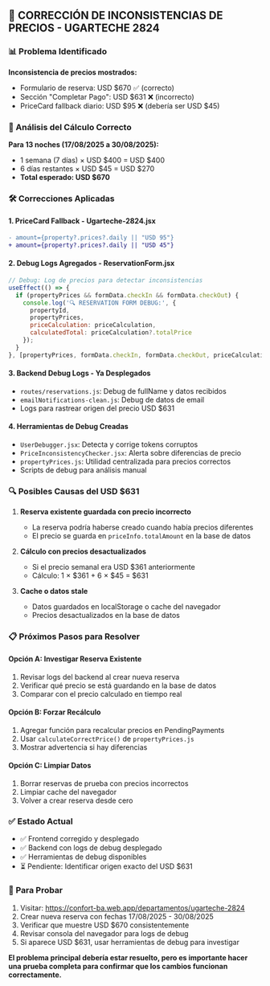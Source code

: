 ## 🔧 CORRECCIÓN DE INCONSISTENCIAS DE PRECIOS - UGARTECHE 2824

### 📊 Problema Identificado
**Inconsistencia de precios mostrados:**
- Formulario de reserva: USD $670 ✅ (correcto)
- Sección "Completar Pago": USD $631 ❌ (incorrecto)
- PriceCard fallback diario: USD $95 ❌ (debería ser USD $45)

### 🎯 Análisis del Cálculo Correcto
**Para 13 noches (17/08/2025 a 30/08/2025):**
- 1 semana (7 días) × USD $400 = USD $400
- 6 días restantes × USD $45 = USD $270
- **Total esperado: USD $670**

### 🛠️ Correcciones Aplicadas

#### 1. **PriceCard Fallback - Ugarteche-2824.jsx**
```diff
- amount={property?.prices?.daily || "USD 95"}
+ amount={property?.prices?.daily || "USD 45"}
```

#### 2. **Debug Logs Agregados - ReservationForm.jsx**
```javascript
// Debug: Log de precios para detectar inconsistencias
useEffect(() => {
  if (propertyPrices && formData.checkIn && formData.checkOut) {
    console.log('🔍 RESERVATION FORM DEBUG:', {
      propertyId,
      propertyPrices,
      priceCalculation: priceCalculation,
      calculatedTotal: priceCalculation?.totalPrice
    });
  }
}, [propertyPrices, formData.checkIn, formData.checkOut, priceCalculation]);
```

#### 3. **Backend Debug Logs - Ya Desplegados**
- `routes/reservations.js`: Debug de fullName y datos recibidos
- `emailNotifications-clean.js`: Debug de datos de email
- Logs para rastrear origen del precio USD $631

#### 4. **Herramientas de Debug Creadas**
- `UserDebugger.jsx`: Detecta y corrige tokens corruptos
- `PriceInconsistencyChecker.jsx`: Alerta sobre diferencias de precio
- `propertyPrices.js`: Utilidad centralizada para precios correctos
- Scripts de debug para análisis manual

### 🔍 Posibles Causas del USD $631

1. **Reserva existente guardada con precio incorrecto**
   - La reserva podría haberse creado cuando había precios diferentes
   - El precio se guarda en `priceInfo.totalAmount` en la base de datos

2. **Cálculo con precios desactualizados**
   - Si el precio semanal era USD $361 anteriormente
   - Cálculo: 1 × $361 + 6 × $45 = $631

3. **Cache o datos stale**
   - Datos guardados en localStorage o cache del navegador
   - Precios desactualizados en la base de datos

### 📋 Próximos Pasos para Resolver

#### **Opción A: Investigar Reserva Existente**
1. Revisar logs del backend al crear nueva reserva
2. Verificar qué precio se está guardando en la base de datos
3. Comparar con el precio calculado en tiempo real

#### **Opción B: Forzar Recálculo**
1. Agregar función para recalcular precios en PendingPayments
2. Usar `calculateCorrectPrice()` de `propertyPrices.js`
3. Mostrar advertencia si hay diferencias

#### **Opción C: Limpiar Datos**
1. Borrar reservas de prueba con precios incorrectos
2. Limpiar cache del navegador
3. Volver a crear reserva desde cero

### ✅ Estado Actual
- ✅ Frontend corregido y desplegado
- ✅ Backend con logs de debug desplegado
- ✅ Herramientas de debug disponibles
- ⏳ Pendiente: Identificar origen exacto del USD $631

### 🧪 Para Probar
1. Visitar: https://confort-ba.web.app/departamentos/ugarteche-2824
2. Crear nueva reserva con fechas 17/08/2025 - 30/08/2025
3. Verificar que muestre USD $670 consistentemente
4. Revisar consola del navegador para logs de debug
5. Si aparece USD $631, usar herramientas de debug para investigar

**El problema principal debería estar resuelto, pero es importante hacer una prueba completa para confirmar que los cambios funcionan correctamente.**
